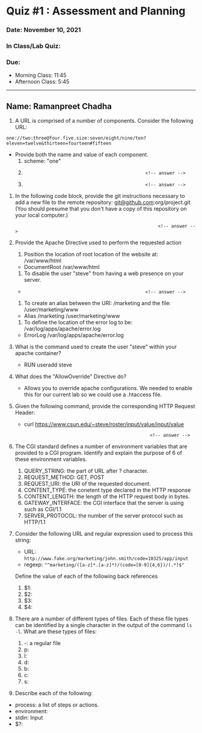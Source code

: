 # Quiz #1 : Assessment and Planning 

### Date: November 10, 2021
### In Class/Lab Quiz:
### Due:
* Morning Class:  11:45
* Afternoon Class: 5:45


---
## Name: Ramanpreet Chadha                                  <!-- answer -->


1. A URL is comprised of a number of components.  Consider the following URL:

  ``one://two:three@four.five.size:seven/eight/nine/ten?eleven=twelve&thirteen=fourteen#fifteen``

  * Provide both the name and value of each component.
    1. scheme: "one"                                    <!-- answer -->
    1.                                                  <!-- answer -->
    1.                                                  <!-- answer -->
    <!-- Add more lines as needed -->

1. In the following code block, provide the git instructions necessary to add a new file to the remote repository: git@github.com:org/project.git (You should presume that you don't have a copy of this repository on your local computer.)
   ```
                                                        <!-- answer -->
   ```
   <!-- You many add any number of lines in the above code block that you need. -->

1. Provide the Apache Directive used to perform the requested action
   1. Position the location of root location of the website at:  /var/www/html
     * DocumentRoot /var/www/html                                                 <!-- answer -->
   1. To disable the user "steve" from having a web presence on your server.
     *                                                  <!-- answer -->
   1. To create an alias between the URI: /marketing and the file: /user/marketing/www
     * Alias /marketing /user/marketing/www                                                 <!-- answer -->
   1. To define the location of the error log to be: /var/log/apps/apache/error.log
     * ErrorLog /var/log/apps/apache/error.log                                                 <!-- answer -->


1. What is the command used to create the user "steve" within your apache container?
    *  RUN useradd steve                                                <!-- answer -->


1. What does the "AllowOverride" Directive do?
    * Allows you to override apache configurations. We needed to enable this for our current lab so we could use a .htaccess file.                                                 <!-- answer -->


1. Given the following command, provide the corresponding HTTP Request Header:
    * curl  https://www.csun.edu/~steve/roster/input/value/input/value
    ```
                                                      <!-- answer -->
    ```                                                      
    <!-- You many add any number of lines in the above code block that you need. -->

1. The CGI standard defines a number of environment variables that are provided to a CGI program.  Identify and explain the purpose of 6 of these environment variables.
   1. QUERY_STRING:  the part of URL after ? character.             <!-- answer -->
   1. REQUEST_METHOD: GET, POST                                                              <!-- answer -->
   1. REQUEST_URI: the URI of the requested document.                                                              <!-- answer -->
   1. CONTENT_TYPE: the conetent type declared in the HTTP response                                                              <!-- answer -->
   1. CONTENT_LENGTH: the length of the HTTP request body in bytes.                                                              <!-- answer -->
   1. GATEWAY_INTERFACE: the CGI interface that the server is using such as CGI/1.1                                                               <!-- answer -->
   1. SERVER_PROTOCOL: the number of the server protocol such as HTTP/1.1                                                               <!-- answer -->


 1. Consider the following URL and regular expression used to process this string:
    * URL:   ``http://www.fake.org/marketing/john.smith/code=10325/app/input``
    * regexp: ``"^marketing/([a-z]*.[a-z]*)/(code=[0-9]{4,6})/(.*)$"``

    Define the value of each of the following back references
    1. $1:                                                           <!-- answer -->
    1. $2:                                                           <!-- answer -->
    1. $3:                                                           <!-- answer -->
    1. $4:                                                           <!-- answer -->

1. There are a number of different types of files.  Each of these file types can be identified by a single character in the output of the command ``ls -l``.  What are these types of files:
   1. -: a regular file
   1. p:                                                          <!-- answer -->
   1. l:                                                          <!-- answer -->
   1. d:                                                          <!-- answer -->
   1. b:                                                          <!-- answer -->
   1. c:                                                          <!-- answer -->
   1. s:                                                          <!-- answer -->

1. Describe each of the following:
  - process: a list of steps or actions.                                                     <!-- answer -->
  - environment:                                                  <!-- answer -->
  - stdin: Input                                                       <!-- answer -->
  - $?:                                                           <!-- answer -->
 
